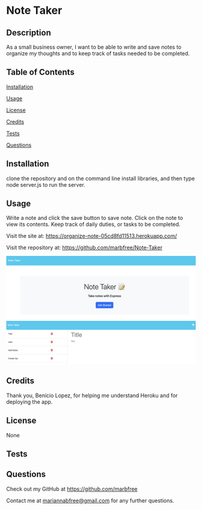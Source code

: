 # Note Taker 

## Description 
  As a small business owner, I want to be able to write and save notes to organize my thoughts and to keep track of tasks needed to be completed.

## Table of Contents
[Installation](#installation) 

[Usage](#usage)

[License](#license)

[Credits](#credits)

[Tests](#tests)

[Questions](#questions)

## Installation 
  clone the repository and on the command line install libraries, and then type node server.js to run the server.

## Usage 
  Write a note and click the save button to save note.  Click on the note to view its contents.  Keep track of daily duties, or tasks to be completed.

Visit the site at:
https://organize-note-05cd8fd11513.herokuapp.com/

Visit the repository at:
https://github.com/marbfree/Note-Taker

![alt text](./public/assets/images/LandingPage.png)
![alt text](./public/assets/images/NoteTaker.png)

## Credits 
  Thank you, Benicio Lopez, for helping me understand Heroku and for deploying the app.

## License
  None
      
      
## Tests 
  
## Questions
Check out my GitHub at https://github.com/marbfree 

Contact me at mariannabfree@gmail.com for any further questions.
